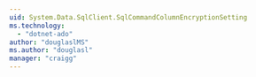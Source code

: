 ```yaml
---
uid: System.Data.SqlClient.SqlCommandColumnEncryptionSetting
ms.technology: 
  - "dotnet-ado"
author: "douglaslMS"
ms.author: "douglasl"
manager: "craigg"
---
```

